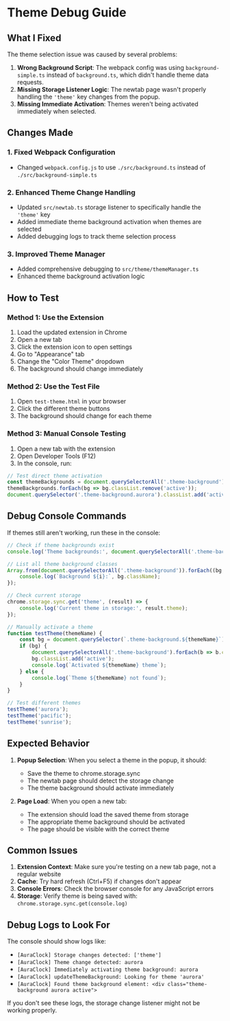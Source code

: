 # Theme Debug Guide

## What I Fixed

The theme selection issue was caused by several problems:

1. **Wrong Background Script**: The webpack config was using `background-simple.ts` instead of `background.ts`, which didn't handle theme data requests.
2. **Missing Storage Listener Logic**: The newtab page wasn't properly handling the `'theme'` key changes from the popup.
3. **Missing Immediate Activation**: Themes weren't being activated immediately when selected.

## Changes Made

### 1. Fixed Webpack Configuration
- Changed `webpack.config.js` to use `./src/background.ts` instead of `./src/background-simple.ts`

### 2. Enhanced Theme Change Handling
- Updated `src/newtab.ts` storage listener to specifically handle the `'theme'` key
- Added immediate theme background activation when themes are selected
- Added debugging logs to track theme selection process

### 3. Improved Theme Manager
- Added comprehensive debugging to `src/theme/themeManager.ts`
- Enhanced theme background activation logic

## How to Test

### Method 1: Use the Extension
1. Load the updated extension in Chrome
2. Open a new tab
3. Click the extension icon to open settings
4. Go to "Appearance" tab
5. Change the "Color Theme" dropdown
6. The background should change immediately

### Method 2: Use the Test File
1. Open `test-theme.html` in your browser
2. Click the different theme buttons
3. The background should change for each theme

### Method 3: Manual Console Testing
1. Open a new tab with the extension
2. Open Developer Tools (F12)
3. In the console, run:
```javascript
// Test direct theme activation
const themeBackgrounds = document.querySelectorAll('.theme-background');
themeBackgrounds.forEach(bg => bg.classList.remove('active'));
document.querySelector('.theme-background.aurora').classList.add('active');
```

## Debug Console Commands

If themes still aren't working, run these in the console:

```javascript
// Check if theme backgrounds exist
console.log('Theme backgrounds:', document.querySelectorAll('.theme-background').length);

// List all theme background classes
Array.from(document.querySelectorAll('.theme-background')).forEach((bg, i) => {
    console.log(`Background ${i}:`, bg.className);
});

// Check current storage
chrome.storage.sync.get('theme', (result) => {
    console.log('Current theme in storage:', result.theme);
});

// Manually activate a theme
function testTheme(themeName) {
    const bg = document.querySelector(`.theme-background.${themeName}`);
    if (bg) {
        document.querySelectorAll('.theme-background').forEach(b => b.classList.remove('active'));
        bg.classList.add('active');
        console.log(`Activated ${themeName} theme`);
    } else {
        console.log(`Theme ${themeName} not found`);
    }
}

// Test different themes
testTheme('aurora');
testTheme('pacific');
testTheme('sunrise');
```

## Expected Behavior

1. **Popup Selection**: When you select a theme in the popup, it should:
   - Save the theme to chrome.storage.sync
   - The newtab page should detect the storage change
   - The theme background should activate immediately

2. **Page Load**: When you open a new tab:
   - The extension should load the saved theme from storage
   - The appropriate theme background should be activated
   - The page should be visible with the correct theme

## Common Issues

1. **Extension Context**: Make sure you're testing on a new tab page, not a regular website
2. **Cache**: Try hard refresh (Ctrl+F5) if changes don't appear
3. **Console Errors**: Check the browser console for any JavaScript errors
4. **Storage**: Verify theme is being saved with: `chrome.storage.sync.get(console.log)`

## Debug Logs to Look For

The console should show logs like:
- `[AuraClock] Storage changes detected: ['theme']`
- `[AuraClock] Theme change detected: aurora`
- `[AuraClock] Immediately activating theme background: aurora`
- `[AuraClock] updateThemeBackground: Looking for theme 'aurora'`
- `[AuraClock] Found theme background element: <div class="theme-background aurora active">`

If you don't see these logs, the storage change listener might not be working properly. 